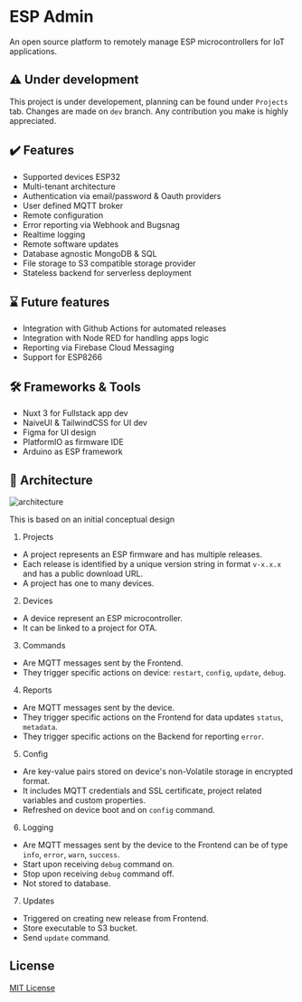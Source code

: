 # ESP Admin

An open source platform to remotely manage ESP microcontrollers for IoT applications.

## ⚠️ Under development

This project is under developement, planning can be found under `Projects` tab. Changes are made on `dev` branch. Any contribution you make is highly appreciated.

## ✔️ Features

- Supported devices ESP32
- Multi-tenant architecture
- Authentication via email/password & Oauth providers
- User defined MQTT broker
- Remote configuration
- Error reporting via Webhook and Bugsnag
- Realtime logging
- Remote software updates
- Database agnostic MongoDB & SQL
- File storage to S3 compatible storage provider
- Stateless backend for serverless deployment

## ⌛ Future features

- Integration with Github Actions for automated releases
- Integration with Node RED for handling apps logic
- Reporting via Firebase Cloud Messaging
- Support for ESP8266

## 🛠️ Frameworks & Tools

- Nuxt 3 for Fullstack app dev
- NaiveUI & TailwindCSS for UI dev
- Figma for UI design
- PlatformIO as firmware IDE
- Arduino as ESP framework

## 🧱 Architecture

![architecture](https://pub-52f7e6f21f164b9e9f3f9c2df16ece76.r2.dev/architecture.jpg)

This is based on an initial conceptual design

1. Projects

- A project represents an ESP firmware and has multiple releases.
- Each release is identified by a unique version string in format `v-x.x.x` and has a public download URL.
- A project has one to many devices.

2. Devices

- A device represent an ESP microcontroller.
- It can be linked to a project for OTA.

3. Commands

- Are MQTT messages sent by the Frontend.
- They trigger specific actions on device: `restart`, `config`, `update`, `debug`.

4. Reports

- Are MQTT messages sent by the device.
- They trigger specific actions on the Frontend for data updates `status`, `metadata`.
- They trigger specific actions on the Backend for reporting `error`.

5. Config

- Are key-value pairs stored on device's non-Volatile storage in encrypted format.
- It includes MQTT credentials and SSL certificate, project related variables and custom properties.
- Refreshed on device boot and on `config` command.

6. Logging

- Are MQTT messages sent by the device to the Frontend can be of type `info`, `error`, `warn`, `success`.
- Start upon receiving `debug` command on.
- Stop upon receiving `debug` command off.
- Not stored to database.

7. Updates

- Triggered on creating new release from Frontend.
- Store executable to S3 bucket.
- Send `update` command.

## License

[MIT License](./LICENSE)
